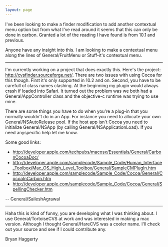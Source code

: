 ```yaml
---
layout: page
---
```




I've been looking to make a finder modification to add another contextual menu option but from what I've read around it seems that this can only be done in carbon.  Granted a lot of the reading I have found is from 10.1 and previous.

Anyone have any insight into this.  I am looking to make a contextual menu along the lines of General/FruitMenu or Stuff-it's contextual menu.

----
I'm currently working on a project that does exactly this.  Here's the project: http://cvsfinder.sourceforge.net/.  There are two issues with using Cocoa for this though.  First it's only supported in 10.2 and on.  Second, you have to be carefull of class names clashing.  At the beginning my plugin would always crash if loaded into Safari.  It turned out the problem was we both had a General/AppController class and the objective-c runtime was trying to use mine. 

There are some things you have to do when you're a plug-in that you normally wouldn't do in an App.  For instance you need to allocate your own General/NSAutoRelease pool.  If the host app isn't Cocoa you need to initialize General/NSApp (by calling General/NSApplicationLoad).  If you need anyspecific help let me know.

Some good links:

* http://developer.apple.com/techpubs/macosx/Essentials/General/CarbonCocoaDoc/
* http://developer.apple.com/samplecode/Sample_Code/Human_Interface_Toolbox/Mac_OS_High_Level_Toolbox/General/SampleCMPlugIn.htm
* http://developer.apple.com/samplecode/Sample_Code/Cocoa/General/CocoaInCarbon.htm
* http://developer.apple.com/samplecode/Sample_Code/Cocoa/General/SpellingChecker.htm

-- General/SaileshAgrawal

----
Haha this is kind of funny, you are developing what I was thinking about.  I use General/TortoiseCVS at work and was interested in making a mac version.  Although I thought General/HareCVS was a cooler name.  I'll check out your source and see if I could contribute any.

Bryan Haggerty